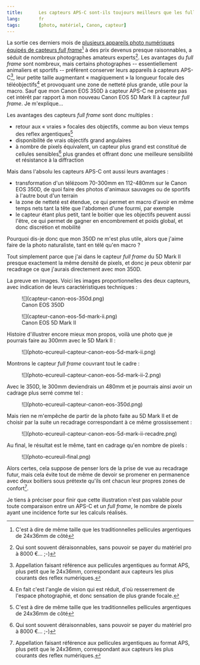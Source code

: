 ```yaml
---
title:      Les capteurs APS-C sont-ils toujours meilleurs que les full frame pour la photo animalière et de sport ?
lang:       fr
tags:       [photo, matériel, Canon, capteur]
---
```


La sortie ces derniers mois de [plusieurs appareils photo numériques équipés de capteurs *full frame*](http://www.macandphoto.com/2008/10/le-grand-match.html)[^1] à des prix devenus presque raisonnables, a séduit de nombreux photographes amateurs experts[^2]. Les avantages du *full frame* sont nombreux, mais certains photographes -- essentiellement animaliers et sportifs -- préfèrent conserver leurs appareils à capteurs APS-C[^3], leur petite taille augmentant « magiquement » la longueur focale des téléobjectifs[^4] et provoquant une zone de netteté plus grande, utile pour la macro. Sauf que mon Canon EOS 350D à capteur APS-C ne présente pas cet intérêt par rapport à mon nouveau Canon EOS 5D Mark II à capteur *full frame*. Je m'explique...


[^1]: C'est à dire de même taille que les traditionnelles pellicules argentiques de 24x36mm de côté

[^2]: Qui sont souvent déraisonnables, sans pouvoir se payer du matériel pro à 8000 €... ;-)

[^3]: Appellation faisant référence aux pellicules argentiques au format APS, plus petit que le 24x36mm, correspondant aux capteurs les plus courants des reflex numériques.

[^4]: En fait c'est l'angle de vision qui est réduit, d'où resserrement de l'espace photographié, et donc sensation de plus grande focale.

Les avantages des capteurs *full frame* sont donc multiples :

- retour aux « vraies » focales des objectifs, comme au bon vieux temps des reflex argentiques[^1]
- disponibilité de vrais objectifs grand angulaires
- à nombre de pixels équivalent, un capteur plus grand est constitué de cellules sensibles[^2] plus grandes et offrant donc une meilleure sensibilité et résistance à la diffraction

Mais dans l'absolu les capteurs APS-C ont aussi leurs avantages :

- transformation d'un télézoom 70-300mm en 112-480mm sur le Canon EOS 350D, de quoi faire des photos d'animaux sauvages ou de sportifs à l'autre bout d'un terrain
- la zone de netteté est étendue, ce qui permet en macro d'avoir en même temps nets tant la tête que l'abdomen d'une fourmi, par exemple
- le capteur étant plus petit, tant le boitier que les objectifs peuvent aussi l'être, ce qui permet de gagner en encombrement et poids global, et donc discrétion et mobilité

Pourquoi dis-je donc que mon 350D ne m'est plus utile, alors que j'aime faire de la photo naturaliste, tant en télé qu'en macro ?

Tout simplement parce que j'ai dans le capteur *full frame* du 5D Mark II presque exactement la même densité de pixels, et donc je peux obtenir par recadrage ce que j'aurais directement avec mon 350D.

La preuve en images. Voici les images proportionnelles des deux capteurs, avec indication de leurs caractéristiques techniques :

<figure markdown="1">
  ![](capteur-canon-eos-350d.png)
  <figcaption>
  Canon EOS 350D
  </figcaption>
</figure>

<figure markdown="1">
  ![](capteur-canon-eos-5d-mark-ii.png)
  <figcaption>
  Canon EOS 5D Mark II
  </figcaption>
</figure>


Histoire d'illustrer encore mieux mon propos, voilà une photo que je pourrais faire au 300mm avec le 5D Mark II :

<figure markdown="1">
  ![](photo-ecureuil-capteur-canon-eos-5d-mark-ii.png)
</figure>


Montrons le capteur *full frame* couvrant tout le cadre :

<figure markdown="1">
  ![](photo-ecureuil-capteur-canon-eos-5d-mark-ii-2.png)
</figure>


Avec le 350D, le 300mm deviendrais un 480mm et je pourrais ainsi avoir un cadrage plus serré comme tel :

<figure markdown="1">
  ![](photo-ecureuil-capteur-canon-eos-350d.png)
</figure>


Mais rien ne m'empêche de partir de la photo faite au 5D Mark II et de choisir par la suite un recadrage correspondant à ce même grossissement :

<figure markdown="1">
  ![](photo-ecureuil-capteur-canon-eos-5d-mark-ii-recadre.png)
</figure>


Au final, le résultat est le même, tant en cadrage qu'en nombre de pixels :

<figure markdown="1">
  ![](photo-ecureuil-final.png)
</figure>


Alors certes, cela suppose de penser lors de la prise de vue au recadrage futur, mais cela évite tout de même de devoir se promener en permanence avec deux boitiers sous prétexte qu'ils ont chacun leur propres zones de confort[^3].

Je tiens à préciser pour finir que cette illustration n'est pas valable pour toute comparaison entre un APS-C et un *full frame*, le nombre de pixels ayant une incidence forte sur les calculs réalisés.


[^1]: Sauf que ceux qui ont déjà fait autre chose que du 24x36 savent qu'il n'y a pas de « vraie » focale, la taille de la pellicule entrant évidemment en compte.

[^2]: Appelées aussi photosites.

[^3]: Ce qui ne veut pas dire que je n'aurais pas parfois les deux sur moi, pour éviter de changer trop souvent d'objectif...
